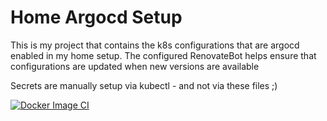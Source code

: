 # Home Argocd Setup

This is my project that contains the k8s configurations that are argocd enabled in my home setup.
The configured RenovateBot helps ensure that configurations are updated when new versions are available

Secrets are manually setup via kubectl - and not via these files ;)


[![Docker Image CI](https://github.com/Rasmus256/DDOExplorer/actions/workflows/docker-image.yml/badge.svg?branch=main)](https://github.com/Rasmus256/DDOExplorer/actions/workflows/docker-image.yml)
